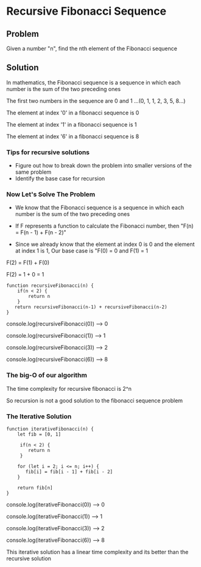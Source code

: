 # Recursive Fibonacci Sequence

## Problem

Given a number "n", find the nth element of the Fibonacci sequence

## Solution

In mathematics, the Fibonacci sequence is a sequence in which each number is the sum of the two preceding ones

The first two numbers in the sequence are 0 and 1 ...(0, 1, 1, 2, 3, 5, 8...)

The element at index '0' in a fibonacci sequence is 0

The element at index '1' in a fibonacci sequence is 1

The element at index '6' in a fibonacci sequence is 8

### Tips for recursive solutions

- Figure out how to break down the problem into smaller versions of the same problem
- Identify the base case for recursion

### Now Let's Solve The Problem

- We know that the Fibonacci sequence is a sequence in which each number is the sum of the two preceding ones

- If F represents a function to calculate the Fibonacci number, then "F(n) = F(n - 1) + F(n - 2)"

- Since we already know that the element at index 0 is 0 and the element at index 1 is 1, Our base case is "F(0) = 0 and F(1) = 1

F(2) = F(1) + F(0)

F(2) = 1 + 0 = 1

```
function recursiveFibonacci(n) {
    if(n < 2) {
        return n
    }
   return recursiveFibonacci(n-1) + recursiveFibonacci(n-2)
}
```

console.log(recursiveFibonacci(0)) --> 0

console.log(recursiveFibonacci(1)) --> 1

console.log(recursiveFibonacci(3)) --> 2

console.log(recursiveFibonacci(6)) --> 8

### The big-O of our algorithm

The time complexity for recursive fibonacci is 2^n

So recursion is not a good solution to the fibonacci sequence problem

### The Iterative Solution

```
function iterativeFibonacci(n) {
    let fib = [0, 1]

     if(n < 2) {
        return n
     }

    for (let i = 2; i <= n; i++) {
       fib[i] = fib[i - 1] + fib[i - 2]
    }

    return fib[n]
}
```

console.log(iterativeFibonacci(0)) --> 0

console.log(iterativeFibonacci(1)) --> 1

console.log(iterativeFibonacci(3)) --> 2

console.log(iterativeFibonacci(6)) --> 8

This iterative solution has a linear time complexity and its better than the recursive solution
